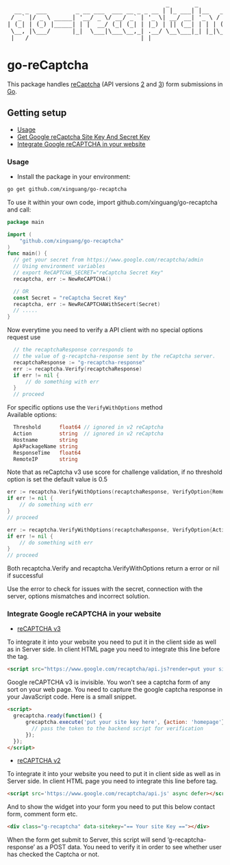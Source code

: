 <pre align="center" type="ascii-art">
                                            _       _         
  __ _  ___        _ __ ___  ___ __ _ _ __ | |_ ___| |__   __ _ 
 / _` |/ _ \ _____| '__/ _ \/ __/ _` | '_ \| __/ __| '_ \ / _` |
| (_| | (_) |_____| | |  __/ (_| (_| | |_) | || (__| | | | (_| |
 \__, |\___/      |_|  \___|\___\__,_| .__/ \__\___|_| |_|\__,_|
 |___/                               |_|                       
</pre>
# go-reCaptcha

This package handles [reCaptcha](https://www.google.com/recaptcha) (API versions [2](https://developers.google.com/recaptcha/docs/display) and [3](https://developers.google.com/recaptcha/docs/v3)) form submissions in [Go](http://golang.org/).

## Getting setup

* [Usage](#Usage)
* [Get Google reCaptcha Site Key And Secret Key](docs/reCaptcha.md)
* [Integrate Google reCAPTCHA in your website](#website)


### Usage <a name="Usage" />

* Install the package in your environment:
``` sh
go get github.com/xinguang/go-recaptcha
```
To use it within your own code, import github.com/xinguang/go-recaptcha and call:

```go
package main

import (
	"github.com/xinguang/go-recaptcha"
)
func main() {
  // get your secret from https://www.google.com/recaptcha/admin
  // Using environment variables
  // export ReCAPTCHA_SECRET="reCaptcha Secret Key"
  recaptcha, err := NewReCAPTCHA()

  // OR 
  const Secret = "reCaptcha Secret Key"
  recaptcha, err := NewReCAPTCHAWithSecert(Secret)
  // .....
}
```
Now everytime you need to verify a API client with no special options request use

```go
  // the recaptchaResponse corresponds to 
  // the value of g-recaptcha-response sent by the reCaptcha server.
  recaptchaResponse := "g-recaptcha-response"
  err := recaptcha.Verify(recaptchaResponse)
  if err != nil {
      // do something with err
  }
  // proceed

```

For specific options use the `VerifyWithOptions` method  
Available options:

```go
  Threshold      float64 // ignored in v2 reCaptcha
  Action         string  // ignored in v2 reCaptcha
  Hostname       string
  ApkPackageName string
  ResponseTime   float64
  RemoteIP       string
```
Note that as reCaptcha v3 use score for challenge validation, if no threshold option is set the default value is 0.5

```go
err := recaptcha.VerifyWithOptions(recaptchaResponse, VerifyOption{RemoteIP: "127.0.0.1"})
if err != nil {
    // do something with err
}
// proceed
```

```go
err := recaptcha.VerifyWithOptions(recaptchaResponse, VerifyOption{Action: "homepage", Threshold: 0.8})
if err != nil {
    // do something with err
}
// proceed
```

Both recaptcha.Verify and recaptcha.VerifyWithOptions return a error or nil if successful

Use the error to check for issues with the secret, connection with the server, options mismatches and incorrect solution.


### Integrate Google reCAPTCHA in your website <a name="website" />

* [reCAPTCHA v3](https://developers.google.com/recaptcha/docs/v3)

To integrate it into your website you need to put it in the client side as well as in Server side. In client HTML page you need to integrate this line before the tag.

```html
<script src="https://www.google.com/recaptcha/api.js?render=put your site key here"></script>
```

Google reCAPTCHA v3 is invisible. You won’t see a captcha form of any sort on your web page. You need to capture the google captcha response in your JavaScript code. Here is a small snippet.


```html
<script>
  grecaptcha.ready(function() {
      grecaptcha.execute('put your site key here', {action: 'homepage'}).then(function(token) {
        // pass the token to the backend script for verification
      });
  });
</script>
```


* [reCAPTCHA v2](https://developers.google.com/recaptcha/docs/display)

To integrate it into your website you need to put it in client side as well as in Server side. In client HTML page you need to integrate this line before <HEAD> tag.

```html
<script src='https://www.google.com/recaptcha/api.js' async defer></script>
```
And to show the widget into your form you need to put this below contact form, comment form etc.

```html
<div class="g-recaptcha" data-sitekey="== Your site Key =="></div>
```

When the form get submit to Server, this script will send ‘g-recaptcha-response’ as a POST data. You need to verify it in order to see whether user has checked the Captcha or not.

